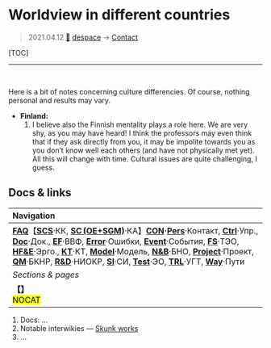 # Worldview in different countries
> 2021.04.12 [🚀](../index/index.md) [despace](index.md) → [Contact](contact.md)

[TOC]

---

<p style="page-break-after:always"> </p>

Here is a bit of notes concerning culture differencies. Of course, nothing personal and results may vary.

   - **Finland:**
      1. I believe also the Finnish mentality plays a role here. We are very shy, as you may have heard! I think the professors may even think that if they ask directly from you, it may be impolite towards you as you don’t know well each others (and have not physically met yet). All this will change with time. Cultural issues are quite challenging, I guess.


## Docs & links
|Navigation|
|:--|
|**[FAQ](faq.md)**【**[SCS](scs.md)**·КК, **[SC (OE+SGM)](sc.md)**·КА】**[CON](contact.md)·[Pers](person.md)**·Контакт, **[Ctrl](control.md)**·Упр., **[Doc](doc.md)**·Док., **[EF](ef.md)**·ВВФ, **[Error](error.md)**·Ошибки, **[Event](event.md)**·События, **[FS](fs.md)**·ТЭО, **[HF&E](hfe.md)**·Эрго., **[KT](kt.md)**·КТ, **[Model](model.md)**·Модель, **[N&B](nnb.md)**·БНО, **[Project](project.md)**·Проект, **[QM](qm.md)**·БКНР, **[R&D](rnd.md)**·НИОКР, **[SI](si.md)**·СИ, **[Test](test.md)**·ЭО, **[TRL](trl.md)**·УГТ, **[Way](way.md)**·Пути|
|*Sections & pages*|
|**【[](.md)】**<br> <mark>NOCAT</mark>|

   1. Docs: …
   1. Notable interwikies — [Skunk works](skunk_works.md)
   1. …
